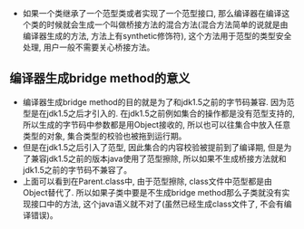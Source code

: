 * 如果一个类继承了一个范型类或者实现了一个范型接口, 那么编译器在编译这个类的时候就会生成一个叫做桥接方法的混合方法(混合方法简单的说就是由编译器生成的方法, 方法上有synthetic修饰符), 这个方法用于范型的类型安全处理, 用户一般不需要关心桥接方法。


## 编译器生成bridge method的意义
* 编译器生成bridge method的目的就是为了和jdk1.5之前的字节码兼容. 因为范型是在jdk1.5之后才引入的. 在jdk1.5之前例如集合的操作都是没有范型支持的, 所以生成的字节码中参数都是用Object接收的, 所以也可以往集合中放入任意类型的对象, 集合类型的校验也被拖到运行期。
* 但是在jdk1.5之后引入了范型, 因此集合的内容校验被提前到了编译期, 但是为了兼容jdk1.5之前的版本java使用了范型擦除, 所以如果不生成桥接方法就和jdk1.5之前的字节码不兼容了。
* 上面可以看到在Parent.class中, 由于范型擦除, class文件中范型都是由Object替代了. 所以如果子类中要是不生成bridge method那么子类就没有实现接口中的方法, 这个java语义就不对了(虽然已经生成class文件了, 不会有编译错误)。
 

